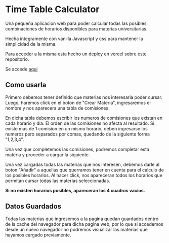 # Time Table Calculator

Una pequeña aplicacion web para poder calcular todas las posibles combinaciones de horarios disponibles para materias universitarias. 

Hecha integramente con vanilla Javascript y css para mantener la simplicidad de la misma.

Para acceder a la misma esta hecho un deploy en vercel sobre este repositorio. 

Se accede [aqui](https://time-table-calculator-web.vercel.app/)

## Como usarla

Primero debemos tener definido que materias nos interesaria poder cursar. Luego, haremos click en el boton de "Crear Materia", ingresaremos el nombre y nos aparecera una tabla de comisiones.

En dicha tabla debemos escribir los numeros de comisiones que existan en cada horario y dia. El orden de las comisiones no afecta al resultado. Si existe mas de 1 comision en un mismo horario, deben ingresarse los numeros pero separados por comas, quedando de la siguiente forma "1,2,3,4".

Una vez que completemos las comisiones, podremos completar esta materia y proceder a cargar la siguiente.

Una vez cargadas todas las materias que nos interesen, debemos darle al boton "Añadir" a aquellas que querramos tener en cuenta para el calculo de los posibles horarios. Al hacer click, nos apareceran todos los horarios que permitan cursar todas las materias seleccionadas. 

**Si no existen horarios posibles, apareceran los 4 cuadros vacios.**

## Datos Guardados

Todas las materias que ingresemos a la pagina quedan guardados dentro de la cache del navegador para dicha pagina web, por lo que si accedemos desde un nuevo navegador no podremos visualizar las materias que hayamos cargado previamente.
